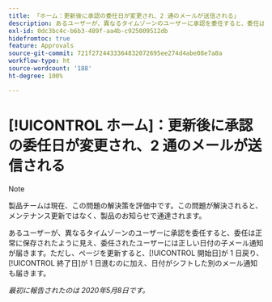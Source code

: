 ```yaml
---
title: 「ホーム：更新後に承認の委任日が変更され、2 通のメールが送信される」
description: あるユーザーが、異なるタイムゾーンのユーザーに承認を委任すると、委任は正常に保存されたように見え、委任されたユーザーには正しい日付の子メール通知が届きます。ただし、ページを更新すると、開始日が 1 日戻り、終了日が 1 日進むのに加え、日付がシフトした別のメール通知も届きます。
exl-id: 0dc3bc4c-b6b3-489f-aa4b-c925009512db
hidefromtoc: true
feature: Approvals
source-git-commit: 721f2724433364832072695ee274d4abe08e7a8a
workflow-type: ht
source-wordcount: '188'
ht-degree: 100%

---
```


# [!UICONTROL ホーム]：更新後に承認の委任日が変更され、2 通のメールが送信される

>[!NOTE]
>
>製品チームは現在、この問題の解決策を評価中です。この問題が解決されると、メンテナンス更新ではなく、製品のお知らせで通達されます。

あるユーザーが、異なるタイムゾーンのユーザーに承認を委任すると、委任は正常に保存されたように見え、委任されたユーザーには正しい日付の子メール通知が届きます。ただし、ページを更新すると、[!UICONTROL 開始日]が 1 日戻り、[!UICONTROL 終了日]が 1 日進むのに加え、日付がシフトした別のメール通知も届きます。


_最初に報告されたのは 2020年5月8日です。_
